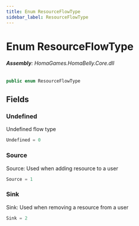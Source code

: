```yaml
---
title: Enum ResourceFlowType
sidebar_label: ResourceFlowType
---
```

# Enum ResourceFlowType


###### **Assembly**: HomaGames.HomaBelly.Core.dll

```csharp title="Declaration"
public enum ResourceFlowType
```
## Fields
### Undefined
Undefined flow type

```csharp title="Declaration"
Undefined = 0
```
### Source
Source: Used when adding resource to a user

```csharp title="Declaration"
Source = 1
```
### Sink
Sink: Used when removing a resource from a user

```csharp title="Declaration"
Sink = 2
```
